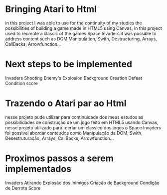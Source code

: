 # Bringing Atari to Html

in this project I was able to use for the continuity of my studies the possibilities of building a game
made in HTML5 using Canvas, in this project used to recreate a classic of the games Space Invaders
it was possible to address content such as DOM Manipulation, Swith, Destructuring, Arrays, CallBacks, Arrowfunction...

# Next steps to be implemented
Invaders Shooting
Enemy's Explosion
Background Creation
Defeat Condition
score
# Trazendo o Atari par ao Html

nesse projeto pude utilizar para continuidade dos meus estudos as possibilidades de construção de um jogo
feito em HTML5 usando Canvas, nesse projeto utilizado para recriar um classico dos jogos o Space Invaders
foi possivel abordar conteudos como Manipulação da DOM, Swith, Desestruturação, Arrays, CallBacks, Arrowfunction...

# Proximos passos a serem implementados
Invaders Atirando
Explosão dos Inimigos
Criação de Background
Condição de Derrota
Score
